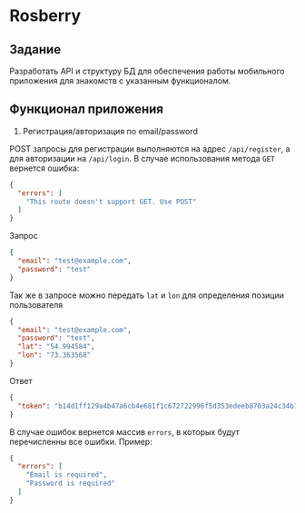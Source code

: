 # Rosberry

## Задание
Разработать API и структуру БД для обеспечения работы мобильного
приложения для знакомств с указанным функционалом.

## Функционал приложения
1. Регистрация/авторизация по email/password

POST запросы для регистрации выполняются на адрес `/api/register`, а для авторизации на `/api/login`. В случае использования метода `GET` вернется ошибка:
```json
{
  "errors": [
    "This route doesn't support GET. Use POST"
  ]
}
```

Запрос
```json
{
  "email": "test@example.com",
  "password": "test"
}
```
Так же в запросе можно передать `lat` и `lon` для определения позиции пользователя
```json
{
  "email": "test@example.com",
  "password": "test",
  "lat": "54.994584",
  "lon": "73.363568"
}
```

Ответ
```json
{
  "token": "b14d1ff129a4b47a6cb4e681f1c672722996f5d353edeeb8703a24c34b7d6c4e24d9f57bada6f06eb742706f1751029d7fca7484124a56fda938e0ef2d5027a2"
}
```
В случае ошибок вернется массив `errors`, в которых будут перечисленны все ошибки. Пример:
```json
{
  "errors": [
    "Email is required",
    "Password is required"
  ]
}
```